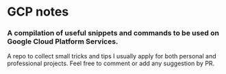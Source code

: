 # GCP notes
### A compilation of useful snippets and commands to be used on Google Cloud Platform Services. 

A repo to collect small tricks and tips I usually apply for both personal and professional projects. Feel free to comment or add any suggestion by PR.
